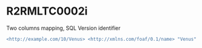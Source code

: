 
# R2RMLTC0002i
Two columns mapping, SQL Version identifier

```diff
<http://example.com/10/Venus> <http://xmlns.com/foaf/0.1/name> "Venus" .
```
